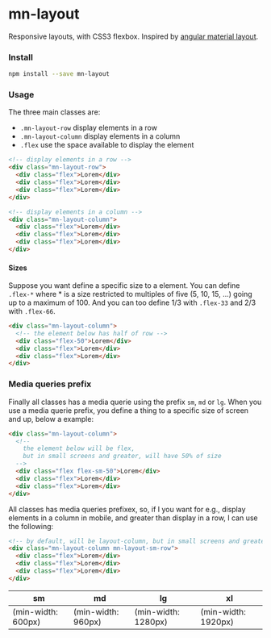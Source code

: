 # mn-layout

Responsive layouts, with CSS3 flexbox. 
Inspired by [angular material layout](https://material.angularjs.org/latest/layout/introduction).

<!-- ![preview mn-layout](https://raw.githubusercontent.com/minimalist-components/mn-layout/master/sources/imgs/preview.png) -->

### Install

```sh
npm install --save mn-layout
```

### Usage

The three main classes are:

- `.mn-layout-row` display elements in a row
- `.mn-layout-column` display elements in a column
- `.flex` use the space available to display the element


```html
<!-- display elements in a row -->
<div class="mn-layout-row">
  <div class="flex">Lorem</div>
  <div class="flex">Lorem</div>
  <div class="flex">Lorem</div>
</div>
```

```html
<!-- display elements in a column -->
<div class="mn-layout-column">
  <div class="flex">Lorem</div>
  <div class="flex">Lorem</div>
  <div class="flex">Lorem</div>
</div>
```

#### Sizes

Suppose you want define a specific size to a element. You can define `.flex-*` where * is a size restricted to multiples of five (5, 10, 15, ...) going up to a maximum of 100. And you can too define 1/3 with `.flex-33` and 2/3 with `.flex-66`.

```html
<div class="mn-layout-column">
  <!-- the element below has half of row -->
  <div class="flex-50">Lorem</div>
  <div class="flex">Lorem</div>
  <div class="flex">Lorem</div>
</div>
```

### Media queries prefix

Finally all classes has a media querie using the prefix `sm`, `md` or `lg`. When you use a media querie prefix, you define a thing to a specific size of screen and up, below a example: 

```html
<div class="mn-layout-column">
  <!-- 
    the element below will be flex, 
    but in small screens and greater, will have 50% of size 
  -->
  <div class="flex flex-sm-50">Lorem</div>
  <div class="flex">Lorem</div>
  <div class="flex">Lorem</div>
</div>
```

All classes has media queries prefixex, so, if I you want for e.g., display elements in a column in mobile, and greater than display in a row, I can use the following:

```html
<!-- by default, will be layout-column, but in small screens and greater, will be a row -->
<div class="mn-layout-column mn-layout-sm-row">
  <div class="flex">Lorem</div>
  <div class="flex">Lorem</div>
  <div class="flex">Lorem</div>
</div>
```

sm | md | lg | xl
------------ | ------------- | ------------- | -------------
(min-width: 600px) | (min-width: 960px) | (min-width: 1280px) | (min-width: 1920px)
